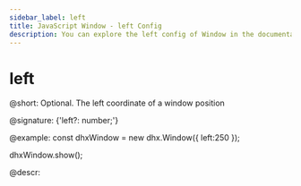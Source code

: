 ```yaml
---
sidebar_label: left
title: JavaScript Window - left Config 
description: You can explore the left config of Window in the documentation of the DHTMLX JavaScript UI library. Browse developer guides and API reference, try out code examples and live demos, and download a free 30-day evaluation version of DHTMLX Suite 7.
---
```


# left

@short: Optional. The left coordinate of a window position

@signature: {'left?: number;'}

@example:
const dhxWindow = new dhx.Window({
    left:250
});

dhxWindow.show();

@descr:
